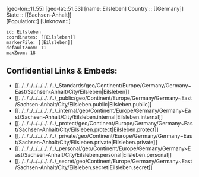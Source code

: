 ﻿---
location: [51.53,11.55] 
mapzoom: [7,12] 
mapmarker: city 
type: City
tags:
- geo/City


SpocWebEntityId: 30000
isDeleted: false
confidential: public

---
[geo-lon::11.55] 
[geo-lat::51.53] 
[name::Eilsleben] 
Country :: [[Germany]]  
State :: [[Sachsen-Anhalt]]  
[Population::] 
[Unknown::] 


```leaflet
id: Eilsleben
coordinates: [[Eilsleben]] 
markerFile: [[Eilsleben]] 
defaultZoom: 11 
maxZoom: 18
```


## Confidential Links & Embeds: 
- [[../../../../../../../../_Standards/geo/Continent/Europe/Germany/Germany~East/Sachsen-Anhalt/City/Eilsleben|Eilsleben]] 
- [[../../../../../../../../_public/geo/Continent/Europe/Germany/Germany~East/Sachsen-Anhalt/City/Eilsleben.public|Eilsleben.public]] 
- [[../../../../../../../../_internal/geo/Continent/Europe/Germany/Germany~East/Sachsen-Anhalt/City/Eilsleben.internal|Eilsleben.internal]] 
- [[../../../../../../../../_protect/geo/Continent/Europe/Germany/Germany~East/Sachsen-Anhalt/City/Eilsleben.protect|Eilsleben.protect]] 
- [[../../../../../../../../_private/geo/Continent/Europe/Germany/Germany~East/Sachsen-Anhalt/City/Eilsleben.private|Eilsleben.private]] 
- [[../../../../../../../../_personal/geo/Continent/Europe/Germany/Germany~East/Sachsen-Anhalt/City/Eilsleben.personal|Eilsleben.personal]] 
- [[../../../../../../../../_secret/geo/Continent/Europe/Germany/Germany~East/Sachsen-Anhalt/City/Eilsleben.secret|Eilsleben.secret]] 
